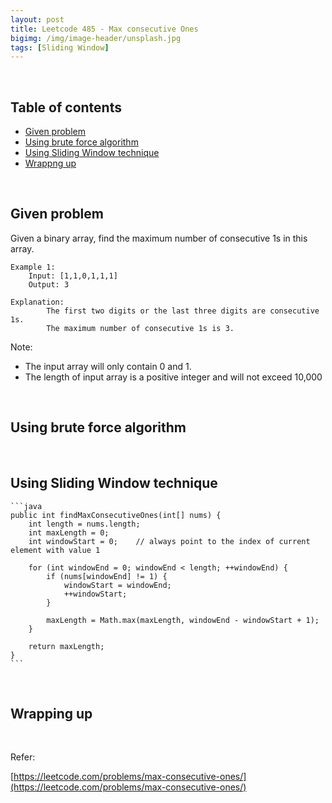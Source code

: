 ```yaml
---
layout: post
title: Leetcode 485 - Max consecutive Ones 
bigimg: /img/image-header/unsplash.jpg
tags: [Sliding Window]
---
```




<br>

## Table of contents
- [Given problem](#given-problem)
- [Using brute force algorithm](#using-brute-force-algorithm)
- [Using Sliding Window technique](#using-sliding-window-technique)
- [Wrappng up](#wrapping-up)


<br>

## Given problem

Given a binary array, find the maximum number of consecutive 1s in this array.

```
Example 1:
    Input: [1,1,0,1,1,1]
    Output: 3

Explanation:
        The first two digits or the last three digits are consecutive 1s.
        The maximum number of consecutive 1s is 3.

```

Note:
- The input array will only contain 0 and 1.
- The length of input array is a positive integer and will not exceed 10,000



<br>

## Using brute force algorithm





<br>

## Using Sliding Window technique


    ```java
    public int findMaxConsecutiveOnes(int[] nums) {
        int length = nums.length;
        int maxLength = 0;
        int windowStart = 0;    // always point to the index of current element with value 1

        for (int windowEnd = 0; windowEnd < length; ++windowEnd) {
            if (nums[windowEnd] != 1) {
                windowStart = windowEnd;
                ++windowStart;
            }

            maxLength = Math.max(maxLength, windowEnd - windowStart + 1);
        }

        return maxLength;
    }
    ```



<br>

## Wrapping up






<br>

Refer:


[https://leetcode.com/problems/max-consecutive-ones/](https://leetcode.com/problems/max-consecutive-ones/)
